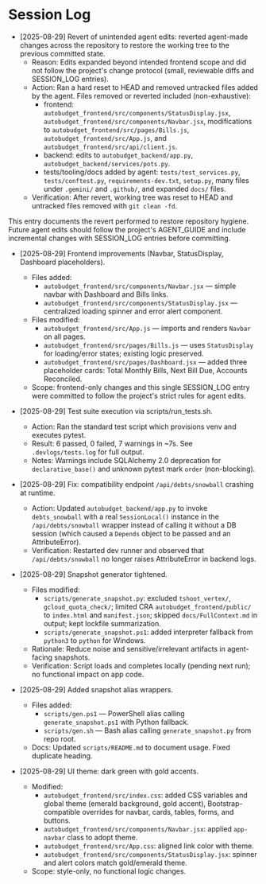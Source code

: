 # Session Log

- [2025-08-29] Revert of unintended agent edits: reverted agent-made changes across the repository to restore the working tree to the previous committed state.
  - Reason: Edits expanded beyond intended frontend scope and did not follow the project's change protocol (small, reviewable diffs and SESSION_LOG entries).
  - Action: Ran a hard reset to HEAD and removed untracked files added by the agent. Files removed or reverted included (non-exhaustive):
    - frontend: `autobudget_frontend/src/components/StatusDisplay.jsx`, `autobudget_frontend/src/components/Navbar.jsx`, modifications to `autobudget_frontend/src/pages/Bills.js`, `autobudget_frontend/src/App.js`, and `autobudget_frontend/src/api/client.js`.
    - backend: edits to `autobudget_backend/app.py`, `autobudget_backend/services/pots.py`.
    - tests/tooling/docs added by agent: `tests/test_services.py`, `tests/conftest.py`, `requirements-dev.txt`, `setup.py`, many files under `.gemini/` and `.github/`, and expanded `docs/` files.
  - Verification: After revert, working tree was reset to HEAD and untracked files removed with `git clean -fd`.

This entry documents the revert performed to restore repository hygiene. Future agent edits should follow the project's AGENT_GUIDE and include incremental changes with SESSION_LOG entries before committing.

- [2025-08-29] Frontend improvements (Navbar, StatusDisplay, Dashboard placeholders).

  - Files added:
    - `autobudget_frontend/src/components/Navbar.jsx` — simple navbar with Dashboard and Bills links.
    - `autobudget_frontend/src/components/StatusDisplay.jsx` — centralized loading spinner and error alert component.
  - Files modified:
    - `autobudget_frontend/src/App.js` — imports and renders `Navbar` on all pages.
    - `autobudget_frontend/src/pages/Bills.js` — uses `StatusDisplay` for loading/error states; existing logic preserved.
    - `autobudget_frontend/src/pages/Dashboard.jsx` — added three placeholder cards: Total Monthly Bills, Next Bill Due, Accounts Reconciled.
  - Scope: frontend-only changes and this single SESSION_LOG entry were committed to follow the project's strict rules for agent edits.

- [2025-08-29] Test suite execution via scripts/run_tests.sh.

  - Action: Ran the standard test script which provisions venv and executes pytest.
  - Result: 6 passed, 0 failed, 7 warnings in ~7s. See `.devlogs/tests.log` for full output.
  - Notes: Warnings include SQLAlchemy 2.0 deprecation for `declarative_base()` and unknown pytest mark `order` (non-blocking).

- [2025-08-29] Fix: compatibility endpoint `/api/debts/snowball` crashing at runtime.

  - Action: Updated `autobudget_backend/app.py` to invoke `debts_snowball` with a real `SessionLocal()` instance in the `/api/debts/snowball` wrapper instead of calling it without a DB session (which caused a `Depends` object to be passed and an AttributeError).
  - Verification: Restarted dev runner and observed that `/api/debts/snowball` no longer raises AttributeError in backend logs.

- [2025-08-29] Snapshot generator tightened.

  - Files modified:
    - `scripts/generate_snapshot.py`: excluded `tshoot_vertex/`, `gcloud_quota_check/`; limited CRA `autobudget_frontend/public/` to `index.html` and `manifest.json`; skipped `docs/FullContext.md` in output; kept lockfile summarization.
    - `scripts/generate_snapshot.ps1`: added interpreter fallback from `python3` to `python` for Windows.
  - Rationale: Reduce noise and sensitive/irrelevant artifacts in agent-facing snapshots.
  - Verification: Script loads and completes locally (pending next run); no functional impact on app code.

- [2025-08-29] Added snapshot alias wrappers.

  - Files added:
    - `scripts/gen.ps1` — PowerShell alias calling `generate_snapshot.ps1` with Python fallback.
    - `scripts/gen.sh` — Bash alias calling `generate_snapshot.py` from repo root.
  - Docs: Updated `scripts/README.md` to document usage. Fixed duplicate heading.

- [2025-08-29] UI theme: dark green with gold accents.
  - Modified:
    - `autobudget_frontend/src/index.css`: added CSS variables and global theme (emerald background, gold accent), Bootstrap-compatible overrides for navbar, cards, tables, forms, and buttons.
    - `autobudget_frontend/src/components/Navbar.jsx`: applied `app-navbar` class to adopt theme.
    - `autobudget_frontend/src/App.css`: aligned link color with theme.
    - `autobudget_frontend/src/components/StatusDisplay.jsx`: spinner and alert colors match gold/emerald theme.
  - Scope: style-only, no functional logic changes.
